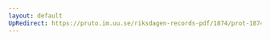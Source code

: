 ```yaml
---
layout: default
UpRedirect: https://pruto.im.uu.se/riksdagen-records-pdf/1874/prot-1874--ak--518/prot-1874--ak--518_008.pdf
---
```

